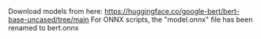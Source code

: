 Download models from here: https://huggingface.co/google-bert/bert-base-uncased/tree/main
For ONNX scripts, the "model.onnx" file has been renamed to bert.onnx
